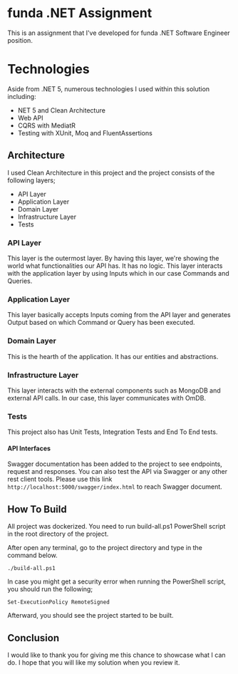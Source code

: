 # funda .NET Assignment
This is an assignment that I've developed for funda .NET Software Engineer position.

# Technologies
Aside from .NET 5, numerous technologies I used within this solution including:

- NET 5 and Clean Architecture
- Web API
- CQRS with MediatR
- Testing with XUnit, Moq and FluentAssertions

## Architecture
I used Clean Architecture in this project and the project consists of the following layers;

- API Layer
- Application Layer
- Domain Layer
- Infrastructure Layer
- Tests

### API Layer
This layer is the outermost layer. By having this layer, we're showing the world what functionalities our API has. It has no logic. This layer interacts with the application layer by using Inputs which in our case Commands and Queries.

### Application Layer
This layer basically accepts Inputs coming from the API layer and generates Output based on which Command or Query has been executed.

### Domain Layer
This is the hearth of the application. It has our entities and abstractions.

### Infrastructure Layer
This layer interacts with the external components such as MongoDB and external API calls. In our case, this layer communicates with OmDB.

### Tests
This project also has Unit Tests, Integration Tests and End To End tests.

#### API Interfaces
Swagger documentation has been added to the project to see endpoints, request and responses. You can also test the API via Swagger or any other rest client tools. Please use this link `http://localhost:5000/swagger/index.html` to reach Swagger document.

## How To Build
All project was dockerized. You need to run build-all.ps1 PowerShell script in the root directory of the project.

After open any terminal, go to the project directory and type in the command below.

`./build-all.ps1`

In case you might get a security error when running the PowerShell script, you should run the following;

`Set-ExecutionPolicy RemoteSigned`

Afterward, you should see the project started to be built.

## Conclusion
I would like to thank you for giving me this chance to showcase what I can do. I hope that you will like my solution when you review it.